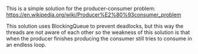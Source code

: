 This is a simple solution for the producer-consumer problem: https://en.wikipedia.org/wiki/Producer%E2%80%93consumer_problem

This solution uses BlockingQueue to prevent deadlocks, but this way the threads are not aware of each other so the weakness of this solution is that when the producer finishes producing the consumer still tries to consume in an endless loop. 
